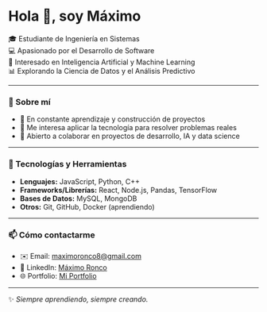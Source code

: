 # Hola 👋, soy Máximo

🎓 Estudiante de Ingeniería en Sistemas  
💻 Apasionado por el Desarrollo de Software  
🤖 Interesado en Inteligencia Artificial y Machine Learning  
📊 Explorando la Ciencia de Datos y el Análisis Predictivo  

---

### 🌟 Sobre mí
- 🌱 En constante aprendizaje y construcción de proyectos  
- 🚀 Me interesa aplicar la tecnología para resolver problemas reales  
- 🤝 Abierto a colaborar en proyectos de desarrollo, IA y data science  

---

### 🔧 Tecnologías y Herramientas
- **Lenguajes:** JavaScript, Python, C++  
- **Frameworks/Librerías:** React, Node.js, Pandas, TensorFlow  
- **Bases de Datos:** MySQL, MongoDB  
- **Otros:** Git, GitHub, Docker (aprendiendo)  

---

### 📫 Cómo contactarme
- ✉️ Email: [maximoronco8@gmail.com](mailto:[maximoronco8@gmail.com)  
- 💼 LinkedIn: [Máximo Ronco](https://www.linkedin.com/in/m%C3%A1ximo-ronco/) 
- 🌐 Portfolio: [Mi Portfolio](https://maximoronco.vercel.app/)  

---

✨ *Siempre aprendiendo, siempre creando.*

